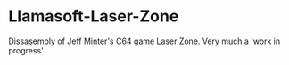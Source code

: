 # Llamasoft-Laser-Zone
Dissasembly of Jeff Minter's C64 game Laser Zone.
Very much a 'work in progress'
